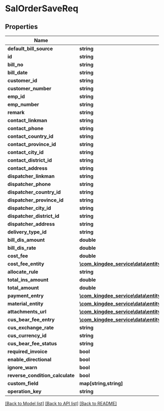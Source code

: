 # SalOrderSaveReq

## Properties
Name | Type | Description | Notes
------------ | ------------- | ------------- | -------------
**default_bill_source** | **string** |  | [optional] 
**id** | **string** |  | [optional] 
**bill_no** | **string** |  | [optional] 
**bill_date** | **string** |  | [optional] 
**customer_id** | **string** |  | [optional] 
**customer_number** | **string** |  | [optional] 
**emp_id** | **string** |  | [optional] 
**emp_number** | **string** |  | [optional] 
**remark** | **string** |  | [optional] 
**contact_linkman** | **string** |  | [optional] 
**contact_phone** | **string** |  | [optional] 
**contact_country_id** | **string** |  | [optional] 
**contact_province_id** | **string** |  | [optional] 
**contact_city_id** | **string** |  | [optional] 
**contact_district_id** | **string** |  | [optional] 
**contact_address** | **string** |  | [optional] 
**dispatcher_linkman** | **string** |  | [optional] 
**dispatcher_phone** | **string** |  | [optional] 
**dispatcher_country_id** | **string** |  | [optional] 
**dispatcher_province_id** | **string** |  | [optional] 
**dispatcher_city_id** | **string** |  | [optional] 
**dispatcher_district_id** | **string** |  | [optional] 
**dispatcher_address** | **string** |  | [optional] 
**delivery_type_id** | **string** |  | [optional] 
**bill_dis_amount** | **double** |  | [optional] 
**bill_dis_rate** | **double** |  | [optional] 
**cost_fee** | **double** |  | [optional] 
**cost_fee_entity** | [**\com_kingdee_service\data\entity\SalOrderSaveReqCostFeeEntity**](SalOrderSaveReqCostFeeEntity.md) |  | [optional] 
**allocate_rule** | **string** |  | [optional] 
**total_ins_amount** | **double** |  | [optional] 
**total_amount** | **double** |  | [optional] 
**payment_entry** | [**\com_kingdee_service\data\entity\SalOrderSaveReqPaymentEntry[]**](SalOrderSaveReqPaymentEntry.md) |  | [optional] 
**material_entity** | [**\com_kingdee_service\data\entity\SalOrderSaveReqMaterialEntity[]**](SalOrderSaveReqMaterialEntity.md) |  | [optional] 
**attachments_url** | [**\com_kingdee_service\data\entity\SalOrderSaveReqAttachmentsUrl[]**](SalOrderSaveReqAttachmentsUrl.md) |  | [optional] 
**cus_bear_fee_entry** | [**\com_kingdee_service\data\entity\SalOrderSaveReqCusBearFeeEntry[]**](SalOrderSaveReqCusBearFeeEntry.md) |  | [optional] 
**cus_exchange_rate** | **string** |  | [optional] 
**cus_currency_id** | **string** |  | [optional] 
**cus_bear_fee_status** | **string** |  | [optional] 
**required_invoice** | **bool** |  | [optional] 
**enable_directional** | **bool** |  | [optional] 
**ignore_warn** | **bool** |  | [optional] 
**reverse_condition_calculate** | **bool** |  | [optional] 
**custom_field** | **map[string,string]** |  | [optional] 
**operation_key** | **string** |  | [optional] 

[[Back to Model list]](../README.md#documentation-for-models) [[Back to API list]](../README.md#documentation-for-api-endpoints) [[Back to README]](../README.md)


